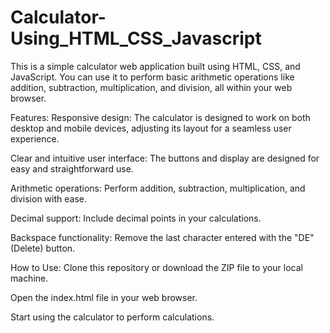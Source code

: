 # Calculator-Using_HTML_CSS_Javascript

This is a simple calculator web application built using HTML, CSS, and JavaScript. You can use it to perform basic arithmetic operations like addition, subtraction, multiplication, and division, all within your web browser.

Features:
Responsive design: The calculator is designed to work on both desktop and mobile devices, adjusting its layout for a seamless user experience.

Clear and intuitive user interface: The buttons and display are designed for easy and straightforward use.

Arithmetic operations: Perform addition, subtraction, multiplication, and division with ease.

Decimal support: Include decimal points in your calculations.

Backspace functionality: Remove the last character entered with the "DE" (Delete) button.

How to Use:
Clone this repository or download the ZIP file to your local machine.

Open the index.html file in your web browser.

Start using the calculator to perform calculations.
